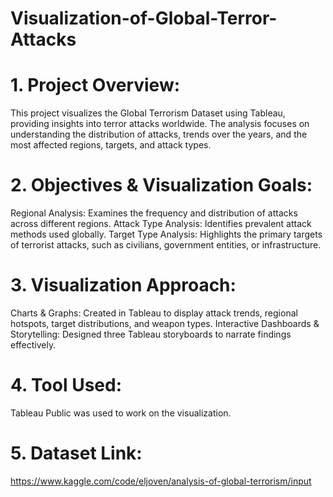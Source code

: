 # Visualization-of-Global-Terror-Attacks
# 1. Project Overview:
This project visualizes the Global Terrorism Dataset using Tableau, providing insights into terror attacks worldwide.
The analysis focuses on understanding the distribution of attacks, trends over the years, and the most affected regions, targets, and attack types.
# 2. Objectives & Visualization Goals:
Regional Analysis: Examines the frequency and distribution of attacks across different regions.
Attack Type Analysis: Identifies prevalent attack methods used globally.
Target Type Analysis: Highlights the primary targets of terrorist attacks, such as civilians, government entities, or infrastructure.
# 3. Visualization Approach: 
Charts & Graphs: Created in Tableau to display attack trends, regional hotspots, target distributions, and weapon types.
Interactive Dashboards & Storytelling: Designed three Tableau storyboards to narrate findings effectively.
# 4. Tool Used: 
Tableau Public was used to work on the visualization.
# 5. Dataset Link: 
https://www.kaggle.com/code/eljoven/analysis-of-global-terrorism/input


